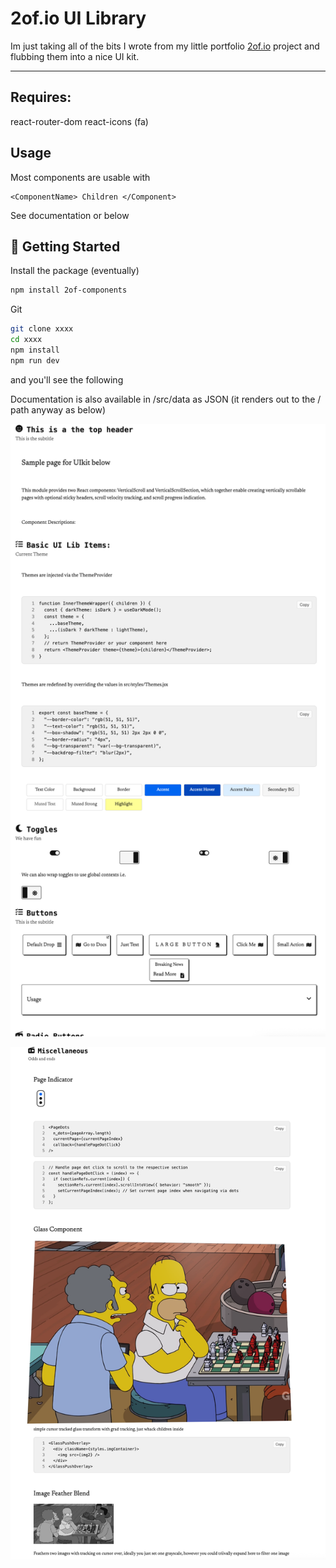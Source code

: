 # 2of.io UI Library

Im just taking all of the bits I wrote from my little portfolio [2of.io](https://2of.io) project and flubbing them into a nice UI kit.

---


## Requires:

react-router-dom
react-icons (fa)


## Usage 

Most components are usable with 
```
<ComponentName> Children </Component>
```

See documentation or below



## 🚀 Getting Started

Install the package (eventually)
```bash
npm install 2of-components
```


Git
```bash
git clone xxxx
cd xxxx
npm install
npm run dev
```

and you'll see the following

Documentation is also available in /src/data  as JSON (it renders out to the / path anyway as below)


![Screenshot 1](src/screencaps/1.png)


![Screenshot 2](src/screencaps/2.png)
